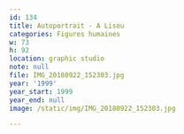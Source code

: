 ```yaml
---
id: 134
title: Autoportrait - A Lisou
categories: Figures humaines
w: 73
h: 92
location: graphic studio
note: null
file: IMG_20180922_152303.jpg
year: '1999'
year_start: 1999
year_end: null
image: /static/img/IMG_20180922_152303.jpg

---
```

